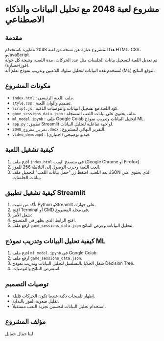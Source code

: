 # مشروع لعبة 2048 مع تحليل البيانات والذكاء الاصطناعي

## مقدمة
هذا المشروع عبارة عن نسخة من لعبة 2048 مطورة باستخدام HTML، CSS، وJavaScript.  
تم تعديل اللعبة لتسجيل بيانات الجلسات مثل عدد الحركات، مدة اللعب، ونتيجة كل جولة (فوز/خسارة).  
تُستخدم هذه البيانات لتحليل سلوك اللاعبين وتدريب نموذج تعلم آلة (ML) لتوقع النتائج.

## مكونات المشروع
- `index.html` : ملف اللعبة الرئيسي.
- `style.css` : تصميم وألوان اللعبة.
- `script.js` : كود اللعبة مع تسجيل البيانات والتوصيات الذكية.
- `game_sessions_data.json` : ملف يحتوي على بيانات اللعب المسجلة.
- `ml_model.ipynb` : ملف Google Colab لتحليل البيانات وتدريب نموذج ML.
- `app.py` : تطبيق Streamlit لواجهة تفاعلية لتحليل البيانات.
- `تقرير_مشروع_2048.docx` : التقرير النهائي للمشروع.
- `video_demo.mp4` : فيديو توضيحي (اختياري).

## كيفية تشغيل اللعبة
1. افتح ملف `index.html` في متصفح الويب (Google Chrome أو Firefox).
2. العب اللعبة وجرب الوصول إلى البلاطة 256 للفوز.
3. بعد اللعب، اضغط زر "حمل بيانات اللعب" لتحميل ملف JSON الذي يحتوي على بيانات الجلسات.

## كيفية تشغيل تطبيق Streamlit
1. تأكد من تثبيت Python وStreamlit على جهازك.
2. افتح Terminal أو CMD في مجلد المشروع.
3. شغل الأمر:
4. افتح الرابط الذي يظهر في المتصفح.
5. ارفع ملف `game_sessions_data.json` لتحليل البيانات وعرض النتائج.

## كيفية تحليل البيانات وتدريب نموذج ML
1. افتح ملف `ml_model.ipynb` في Google Colab.
2. ارفع ملف `game_sessions_data.json`.
3. شغل الخلايا بالتسلسل لتحليل البيانات وتدريب نموذج Decision Tree.
4. استعرض النتائج والتوصيات.

## توصيات التصميم
- إظهار تلميحات ذكية عندما تكون الحركات قليلة.
- تقليل صعوبة الفوز بالبداية.
- استخدام تحليل البيانات لتحسين تجربة اللعب مستقبلاً.

## مؤلف المشروع
لينا جمال حمايل
